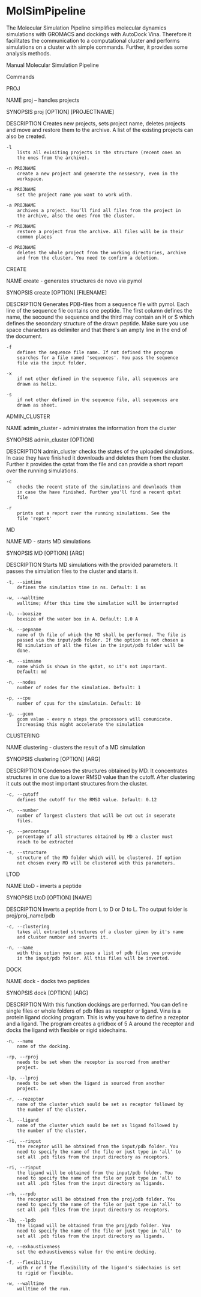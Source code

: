 # MolSimPipeline
The Molecular Simulation Pipeline simplifies molecular dynamics simulations with GROMACS and dockings with AutoDock Vina. Therefore it facilitates the communication to a computational cluster and performs simulations on a cluster with simple commands. Further, it provides some analysis methods.

  Manual Molecular Simulation Pipeline

  Commands

  PROJ

  NAME
	proj – handles projects

  SYNOPSIS
	proj [OPTION] [PROJECTNAME]

  DESCRIPTION
	Creates new projects, sets project name, deletes projects and move
	and restore them to the archive. A list of the existing projects can
	also be created.

	-l
		lists all exisiting projects in the structure (recent ones an
		the ones from the archive).

	-n PROJNAME
		create a new project and generate the nessesary, even in the
		workspace.

	-s PROJNAME
		set the project name you want to work with.

	-a PROJNAME
		archives a project. You‘ll find all files from the project in
		the archive, also the ones from the cluster.

	-r PROJNAME
		restore a project from the archive. All files will be in their
		common places

	-d PROJNAME
		deletes the whole project from the working directories, archive
		and from the cluster. You need to confirm a deletion.



CREATE

NAME
	create - generates structures de novo via pymol

SYNOPSIS
	create [OPTION] [FILENAME]

DESCRIPTION
	Generates PDB-files from a sequence file with pymol. Each line of the
	sequence file contains one peptide. The first column defines the name,
	the secound the sequence and the third may contain an H or S which	
	defines the secondary structure of the drawn peptide. Make sure you use
	space characters as delimiter and that there's an ampty line in the end
	of the document.

	-f
		defines the sequence file name. If not defined the program
		searches for a file named 'sequences'. You pass the sequence
		file via the input folder.

	-x
		if not other defined in the sequence file, all sequences are
		drawn as helix.

	-s
		if not other defined in the sequence file, all sequences are
		drawn as sheet.


ADMIN_CLUSTER

NAME
	admin_cluster - administrates the information from the cluster

SYNOPSIS
	admin_cluster [OPTION]

DESCRIPTION
	admin_cluster checks the states of the uploaded simulations. In case
	they have finished it downloads and deletes them from the cluster.
	Further it provides the qstat from the file and can provide a short
	report over the running simulations.

	-c
		checks the recent state of the simulations and downloads them
		in case the have finished. Further you'll find a recent qstat
		file

	-r
		prints out a report over the running simulations. See the
		file 'report'


MD

NAME
	MD - starts MD simulations

SYNOPSIS
	MD [OPTION] [ARG]

DESCRIPTION
	Starts MD simulations with the provided parameters. It passes the
	simulation files to the cluster and starts it.

	-t, --simtime
		defines the simulation time in ns. Default: 1 ns

	-w, --walltime
		walltime; After this time the simulation will be interrupted

	-b, --boxsize
		boxsize of the water box in A. Default: 1.0 A

	-N, --pepname
		name of th file of which the MD shall be performed. The file is
		passed via the input/pdb folder. If the option is not chosen a
		MD simulation of all the files in the input/pdb folder will be
		done.

	-m, --simname
		name which is shown in the qstat, so it's not important.
		Default: md

	-n, --nodes
		number of nodes for the simulation. Default: 1

	-p, --cpu
		number of cpus for the simulatoin. Default: 10

	-g, --gcom
		gcom value - every n steps the processors will comunicate.
		Increasing this might accelerate the simulation


CLUSTERING

NAME
	clustering - clusters the result of a MD simulation

SYNOPSIS
	clustering [OPTION] [ARG]

DESCRIPTION
	Condenses the structures obtained by MD. It concentrates structures in
	one due to a lower RMSD value than the cutoff. After clustering it cuts
	out the most important structures from the cluster.

	-c, --cutoff
		defines the cutoff for the RMSD value. Default: 0.12

	-n, --number
		number of largest clusters that will be cut out in seperate
		files.

	-p, --percentage
		percentage of all structures obtained by MD a cluster must
		reach to be extracted

	-s, --structure
		structure of the MD folder which will be clustered. If option
		not chosen every MD will be clustered with this parameters.


LTOD

NAME
	LtoD - inverts a peptide

SYNOPSIS
	LtoD [OPTION] [NAME]

DESCRIPTION
	Inverts a peptide from L to D or D to L. Tho output folder is
	proj/proj_name/pdb

	-c, --clustering
		takes all extracted structures of a cluster given by it's name
		and cluster number and inverts it.

	-n, --name
		with this option you can pass a list of pdb files you provide
		in the input/pdb folder. All this files will be inverted.


DOCK

NAME
	dock - docks two peptides

SYNOPSIS
	dock [OPTION] [ARG]

DESCRIPTION
	With this function dockings are performed. You can define single files
	or whole folders of pdb files as receptor or ligand. Vina is a protein
	ligand docking program. This is why you have to define a rezeptor and a
	ligand. The program creates a gridbox of 5 A around the receptor and
	docks the ligand with flexible or rigid sidechains.

	-n, --name
		name of the docking.

	-rp, --rproj
		needs to be set when the receptor is sourced from another
		project.

	-lp, --lproj
		needs to be set when the ligand is sourced from another
		project.

	-r, --rezeptor
		name of the cluster which sould be set as receptor followed by
		the number of the cluster.

	-l, --ligand
		name of the cluster which sould be set as ligand followed by
		the number of the cluster.

	-ri, --rinput
		the receptor will be obtained from the input/pdb folder. You
		need to specify the name of the file or just type in 'all' to
		set all .pdb files from the input directory as receptors.

	-ri, --rinput
		the ligand will be obtained from the input/pdb folder. You
		need to specify the name of the file or just type in 'all' to
		set all .pdb files from the input directory as ligands.

	-rb, --rpdb
		the receptor will be obtained from the proj/pdb folder. You
		need to specify the name of the file or just type in 'all' to
		set all .pdb files from the input directory as receptors.

	-lb, --lpdb
		the ligand will be obtained from the proj/pdb folder. You
		need to specify the name of the file or just type in 'all' to
		set all .pdb files from the input directory as ligands.

	-e, --exhaustiveness
		set the exhaustiveness value for the entire docking.

	-f, --flexibility
		with r or f the flexibility of the ligand's sidechains is set
		to rigid or flexible.

	-w, --walltime
		walltime of the run.
